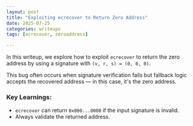 ```yaml
---
layout: post
title: "Exploiting ecrecover to Return Zero Address"
date: 2025-07-25
categories: writeups
tags: [ecrecover, zeroaddress]

---
```


In this writeup, we explore how to exploit `ecrecover` to return the zero address by using a signature with `(v, r, s) = (0, 0, 0)`.

This bug often occurs when signature verification fails but fallback logic accepts the recovered address — in this case, it's the zero address.

### Key Learnings:
- `ecrecover` can return `0x000...0000` if the input signature is invalid.
- Always validate the returned address.
